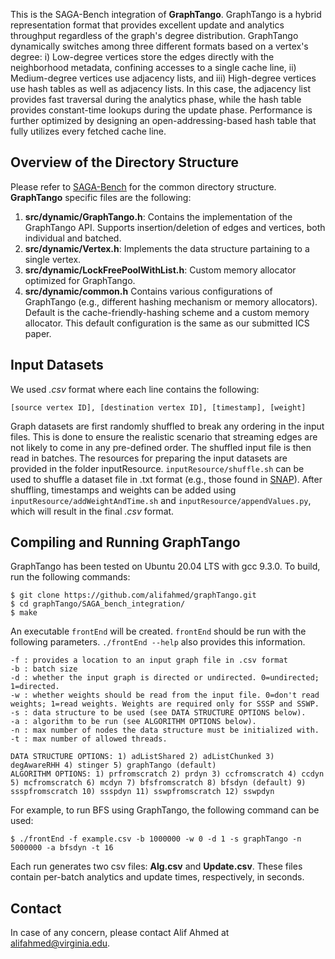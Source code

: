 
This is the SAGA-Bench integration of **GraphTango**. GraphTango is a hybrid representation format that provides excellent update and analytics throughput regardless of the graph's degree distribution. GraphTango dynamically switches among three different formats based on a vertex's degree: i) Low-degree vertices store the edges directly with the neighborhood metadata, confining accesses to a single cache line, ii)  Medium-degree vertices use adjacency lists, and iii) High-degree vertices use hash tables as well as adjacency lists. In this case, the adjacency list provides fast traversal during the analytics phase, while the hash table provides constant-time lookups during the update phase. Performance is further optimized by designing an open-addressing-based hash table that fully utilizes every fetched cache line.


## Overview of the Directory Structure
Please refer to [SAGA-Bench](https://github.com/abasak24/SAGA-Bench) for the common directory structure. **GraphTango** specific files are the following:
1. **src/dynamic/GraphTango.h**: Contains the implementation of the GraphTango API. Supports insertion/deletion of edges and vertices, both individual and batched.
2. **src/dynamic/Vertex.h**: Implements the data structure partaining to a single vertex.
3. **src/dynamic/LockFreePoolWithList.h**: Custom memory allocator optimized for GraphTango.
4. **src/dynamic/common.h** Contains various configurations of GraphTango (e.g., different hashing mechanism or memory allocators). Default is the cache-friendly-hashing scheme and a custom memory allocator. This default configuration is the same as our submitted ICS paper.


## Input Datasets
We used *.csv* format where each line contains the following:
```
[source vertex ID], [destination vertex ID], [timestamp], [weight]
```
Graph datasets are first randomly shuffled to break any ordering in the input files. This is done to ensure the realistic scenario that streaming edges are not likely to come in any pre-defined order. The shuffled input file is then read in batches. The resources for preparing the input datasets are provided in the folder inputResource. `inputResource/shuffle.sh` can be used to shuffle a dataset file in .txt format (e.g., those found in [SNAP](https://snap.stanford.edu/data/)). After shuffling, timestamps and weights can be added using `inputResource/addWeightAndTime.sh` and `inputResource/appendValues.py`, which will result in the final *.csv* format.


## Compiling and Running GraphTango
GraphTango has been tested on Ubuntu 20.04 LTS with gcc 9.3.0. To build, run the following commands:

```
$ git clone https://github.com/alifahmed/graphTango.git
$ cd graphTango/SAGA_bench_integration/
$ make 
```

An executable `frontEnd` will be created. `frontEnd` should be run with the following parameters. `./frontEnd --help` also provides this information.

```
-f : provides a location to an input graph file in .csv format
-b : batch size
-d : whether the input graph is directed or undirected. 0=undirected; 1=directed.
-w : whether weights should be read from the input file. 0=don't read weights; 1=read weights. Weights are required only for SSSP and SSWP. 
-s : data structure to be used (see DATA STRUCTURE OPTIONS below). 
-a : algorithm to be run (see ALGORITHM OPTIONS below). 
-n : max number of nodes the data structure must be initialized with. 
-t : max number of allowed threads.

DATA STRUCTURE OPTIONS: 1) adListShared 2) adListChunked 3) degAwareRHH 4) stinger 5) graphTango (default)
ALGORITHM OPTIONS: 1) prfromscratch 2) prdyn 3) ccfromscratch 4) ccdyn 5) mcfromscratch 6) mcdyn 7) bfsfromscratch 8) bfsdyn (default) 9) ssspfromscratch 10) ssspdyn 11) sswpfromscratch 12) sswpdyn
```

For example, to run BFS using GraphTango, the following command can be used:
```
$ ./frontEnd -f example.csv -b 1000000 -w 0 -d 1 -s graphTango -n 5000000 -a bfsdyn -t 16
```

Each run generates two csv files: **Alg.csv** and **Update.csv**. These files contain per-batch analytics and update times, respectively, in seconds.


## Contact
In case of any concern, please contact Alif Ahmed at alifahmed@virginia.edu.
